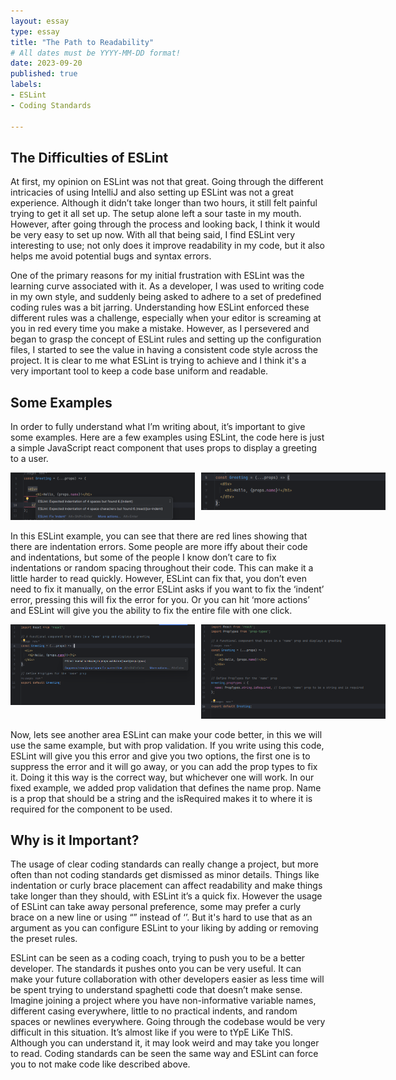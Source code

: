 ```yaml
---
layout: essay
type: essay
title: "The Path to Readability"
# All dates must be YYYY-MM-DD format!
date: 2023-09-20
published: true
labels:
- ESLint
- Coding Standards

---
```


## The Difficulties of ESLint

At first, my opinion on ESLint was not that great. Going through the different intricacies of using IntelliJ and also setting up ESLint was not a great experience. Although it didn’t take longer than two hours, it still felt painful trying to get it all set up. The setup alone left a sour taste in my mouth. However, after going through the process and looking back, I think it would be very easy to set up now. With all that being said, I find ESLint very interesting to use; not only does it improve readability in my code, but it also helps me avoid potential bugs and syntax errors.

One of the primary reasons for my initial frustration with ESLint was the learning curve associated with it. As a developer, I was used to writing code in my own style, and suddenly being asked to adhere to a set of predefined coding rules was a bit jarring. Understanding how ESLint enforced these different rules was a challenge, especially when your editor is screaming at you in red every time you make a mistake. However, as I persevered and began to grasp the concept of ESLint rules and setting up the configuration files, I started to see the value in having a consistent code style across the project. It is clear to me what ESLint is trying to achieve and I think it's a very important tool to keep a code base uniform and readable.

## Some Examples

In order to fully understand what I’m writing about, it’s important to give some examples. Here are a few examples using ESLint, the code here is just a simple JavaScript react component that uses props to display a greeting to a user.

<div style="display: flex; width: 600px;">
    <div style="flex: 1; margin-right: 10px;">
        <img style="max-width: 100%; height: auto;" src="../img/ESLintTabError.png" class="img-thumbnail" alt="ESLintTabErrorImage">
    </div>
    <div style="flex: 1;">
        <img style="max-width: 100%; height: auto;" src="../img/ESLintNoTabError.png" class="img-thumbnail" alt="ESLintNoTabErrorImage">
    </div>
</div>


In this ESLint example, you can see that there are red lines showing that there are indentation errors. Some people are more iffy about their code and indentations, but some of the people I know don’t care to fix indentations or random spacing throughout their code. This can make it a little harder to read quickly. However, ESLint can fix that, you don’t even need to fix it manually, on the error ESLint asks if you want to fix the ‘indent’ error, pressing this will fix the error for you. Or you can hit ‘more actions’ and ESLint will give you the ability to fix the entire file with one click.


<div style="display: flex; width: 600px;">
    <div style="flex: 1; margin-right: 10px;">
        <img style="max-width: 100%; height: auto;" src="../img/ESLintProp.png" class="img-thumbnail" alt="ESLintPropImage">
    </div>
    <div style="flex: 1;">
        <img style="max-width: 100%; height: auto;" src="../img/ESLintPropNoError.png" class="img-thumbnail" alt="ESLintPropNoErrorImage">
    </div>
</div>



Now, lets see another area ESLint can make your code better, in this we will use the same example, but with prop validation. If you write using this code, ESLint will give you this error and give you two options, the first one is to suppress the error and it will go away, or you can add the prop types to fix it. Doing it this way is the correct way, but whichever one will work. In our fixed example, we added prop validation that defines the name prop. Name is a prop that should be a string and the isRequired makes it to where it is required for the component to be used.

## Why is it Important?

The usage of clear coding standards can really change a project, but more often than not coding standards get dismissed as minor details. Things like indentation or curly brace placement can affect readability and make things take longer than they should, with ESLint it’s a quick fix. However the usage of ESLint can take away personal preference, some may prefer a curly brace on a new line or using “” instead of ‘’. But it's hard to use that as an argument as you can configure ESLint to your liking by adding or removing the preset rules.

ESLint can be seen as a coding coach, trying to push you to be a better developer. The standards it pushes onto you can be very useful. It can make your future collaboration with other developers easier as less time will be spent trying to understand spaghetti code that doesn’t make sense. Imagine joining a project where you have non-informative variable names, different casing everywhere, little to no practical indents, and random spaces or newlines everywhere.
Going through the codebase would be very difficult in this situation. It’s almost like if you were to tYpE LiKe ThIS. Although you can understand it, it may look weird and may take you longer to read. Coding standards can be seen the same way and ESLint can force you to not make code like described above.  
